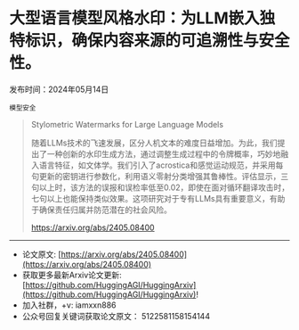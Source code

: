 # 大型语言模型风格水印：为LLM嵌入独特标识，确保内容来源的可追溯性与安全性。
发布时间：2024年05月14日

`模型安全`
> Stylometric Watermarks for Large Language Models
>
> 随着LLMs技术的飞速发展，区分人机文本的难度日益增加。为此，我们提出了一种创新的水印生成方法，通过调整生成过程中的令牌概率，巧妙地融入语言特征，如文体学。我们引入了acrostica和感觉运动规范，并采用每句更新的密钥进行参数化，利用语义零射分类增强其鲁棒性。评估显示，三句以上时，该方法的误报和误检率低至0.02，即使在面对循环翻译攻击时，七句以上也能保持类似效果。这项研究对于专有LLMs具有重要意义，有助于确保责任归属并防范潜在的社会风险。
>
> https://arxiv.org/abs/2405.08400


<hr />

- 论文原文: [https://arxiv.org/abs/2405.08400](https://arxiv.org/abs/2405.08400)
- 获取更多最新Arxiv论文更新: [https://github.com/HuggingAGI/HuggingArxiv](https://github.com/HuggingAGI/HuggingArxiv)!
- 加入社群，+v: iamxxn886
- 公众号回复关键词获取论文原文： 5122581158154144